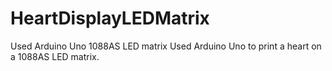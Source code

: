 # HeartDisplayLEDMatrix
Used Arduino Uno 1088AS LED matrix Used Arduino Uno to print a heart on a 1088AS LED matrix.
